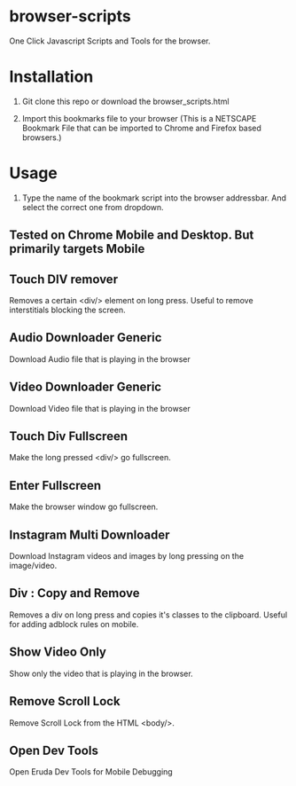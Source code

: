 # browser-scripts

One Click Javascript Scripts and Tools for the browser.

# Installation

1. Git clone this repo or download the browser_scripts.html

2. Import this bookmarks file to your browser (This is a NETSCAPE Bookmark File that can be imported to Chrome and Firefox based browsers.)

# Usage

1. Type the name of the bookmark script into the browser addressbar. And select the correct one from dropdown.

## Tested on Chrome Mobile and Desktop. But primarily targets Mobile

## Touch DIV remover

Removes a certain <div\/> element on long press. Useful to remove interstitials blocking the screen.

## Audio Downloader Generic

Download Audio file that is playing in the browser

## Video Downloader Generic

Download Video file that is playing in the browser

## Touch Div Fullscreen

Make the long pressed <div\/> go fullscreen.

## Enter Fullscreen

Make the browser window go fullscreen.

## Instagram Multi Downloader

Download Instagram videos and images by long pressing on the image/video.

## Div : Copy and Remove

Removes a div on long press and copies it's classes to the clipboard. Useful for adding adblock rules on mobile.

## Show Video Only

Show only the video that is playing in the browser.

## Remove Scroll Lock

Remove Scroll Lock from the HTML <body\/>.

## Open Dev Tools

Open Eruda Dev Tools for Mobile Debugging
